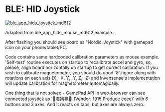 # BLE: HID Joystick

![ble_app_hids_joystick_md612](https://cloud.githubusercontent.com/assets/14309815/24084556/fed7d74e-0cf4-11e7-8a1b-c86b68064d26.gif)

Adapted from ble_app_hids_mouse_md612 example.

After flashing you should see board as "Nordic_Joystick" with gamepad icon on your phone/tablet/PC.

Code contains same hardcoded calibration parameters as mouse example.
'Self-test' routine executes on startup to recalibrate accel and gyro, so, please, align board horizontally on startup to get correct calibration.
If you wish to calibrate magnetometer, you should do good '8' figure along with rotations on each axis (X, -X, Y, -Y, Z, -Z) and Invensense's implementation will update calibration for magnetometer automagically.

One thing that is not solved - GamePad API in web-browser can see connected joystick as '墥嫾㱳i (Vendor: 1915 Product: eeee)' with 6 buttons and 3 axes. And it reacts on taps, but axes are always zero.
